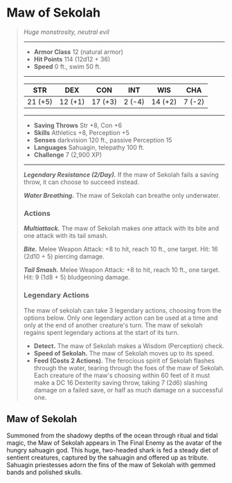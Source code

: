# Maw of Sekolah
>*Huge monstrosity, neutral evil*
>___
>- **Armor Class** 12 (natural armor)
>- **Hit Points** 114 (12d12 + 36)
>- **Speed** 0 ft., swim 50 ft.
>___
>|STR|DEX|CON|INT|WIS|CHA|
>|:---:|:---:|:---:|:---:|:---:|:---:|
>|21 (+5)|12 (+1)|17 (+3)|2 (-4)|14 (+2)|7 (-2)|
>___
>- **Saving Throws** Str +8, Con +6
>- **Skills** Athletics +8, Perception +5
>- **Senses** darkvision 120 ft., passive Perception 15
>- **Languages** Sahuagin, telepathy 100 ft.
>- **Challenge** 7 (2,900 XP)
>___
>***Legendary Resistance (2/Day).*** If the maw of Sekolah fails a saving throw, it can choose to succeed instead.  
>
>***Water Breathing.*** The maw of Sekolah can breathe only underwater.  
>
>### Actions
>***Multiattack.*** The maw of Sekolah makes one attack with its bite and one attack with its tail smash.  
>
>***Bite.*** Melee Weapon Attack: +8 to hit, reach 10 ft., one target. Hit: 16 (2d10 + 5) piercing damage.  
>
>***Tail Smash.*** Melee Weapon Attack: +8 to hit, reach 10 ft., one target. Hit: 9 (1d8 + 5) bludgeoning damage.  
>
>### Legendary Actions
>The maw of sekolah can take 3 legendary actions, choosing from the options below. Only one legendary action can be used at a time and only at the end of another creature's turn. The maw of sekolah regains spent legendary actions at the start of its turn.
>
>- **Detect.** The maw of Sekolah makes a Wisdom (Perception) check.
>- **Speed of Sekolah.** The maw of Sekolah moves up to its speed.
>- **Feed (Costs 2 Actions).** The ferocious spirit of Sekolah flashes through the water, tearing through the foes of the maw of Sekolah. Each creature of the maw's choosing within 60 feet of it must make a DC 16 Dexterity saving throw, taking 7 (2d6) slashing damage on a failed save, or half as much damage on a successful one.
## Maw of Sekolah
Summoned from the shadowy depths of the ocean through ritual and tidal magic, the Maw of Sekolah appears in The Final Enemy as the avatar of the hungry sahuagin god. This huge, two-headed shark is fed a steady diet of sentient creatures, captured by the sahuagin and offered up as tribute. Sahuagin priestesses adorn the fins of the maw of Sekolah with gemmed bands and polished skulls.